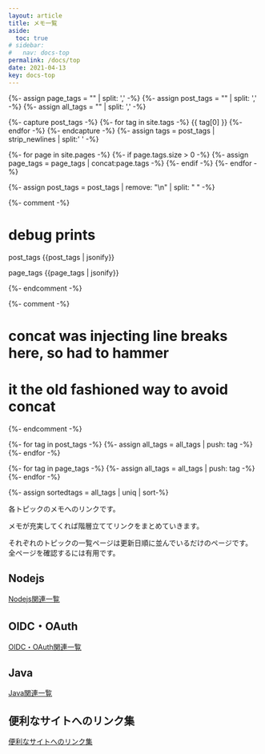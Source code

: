 ```yaml
---
layout: article
title: メモ一覧
aside:
  toc: true
# sidebar:
#   nav: docs-top
permalink: /docs/top
date: 2021-04-13
key: docs-top
---
```



{%- assign page_tags = "" | split: ',' -%}
{%- assign post_tags = "" | split: ',' -%}
{%- assign all_tags = "" | split: ',' -%}

{%- capture post_tags -%}
  {%- for tag in site.tags -%}
    {{ tag[0] }}
  {%- endfor -%}
{%- endcapture -%}
{%- assign tags = post_tags | strip_newlines | split:' ' -%}

{%- for page in site.pages -%}
  {%- if page.tags.size > 0 -%}
    {%- assign page_tags = page_tags | concat:page.tags -%}
  {%- endif -%}
{%- endfor -%}

{%- assign post_tags = post_tags | remove: "\n" | split: " " -%}


{%- comment -%}
# debug prints

post_tags
{{post_tags | jsonify}}

page_tags
{{page_tags | jsonify}}

{%- endcomment -%}

{%- comment -%}
# concat was injecting line breaks here, so had to hammer
# it the old fashioned way to avoid concat
{%- endcomment -%}

{%- for tag in post_tags -%}
  {%- assign all_tags = all_tags | push: tag -%}
{%- endfor -%}

{%- for tag in page_tags -%}
  {%- assign all_tags = all_tags | push: tag -%}
{%- endfor -%}

{%- assign sortedtags = all_tags | uniq | sort-%}





各トピックのメモへのリンクです。

メモが充実してくれば階層立ててリンクをまとめていきます。

それぞれのトピックの一覧ページは更新日順に並んでいるだけのページです。  
全ページを確認するには有用です。

## Nodejs

[Nodejs関連一覧](/docs/nodejs)

## OIDC・OAuth

[OIDC・OAuth関連一覧](/docs/oidc_oauth)

## Java

[Java関連一覧](/docs/java)

## 便利なサイトへのリンク集

[便利なサイトへのリンク集](/docs/misc)
